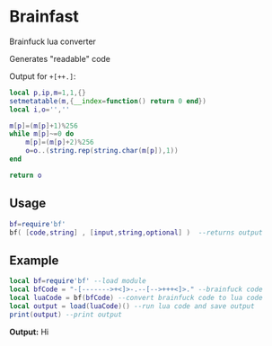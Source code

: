 # Brainfast
Brainfuck lua converter

Generates "readable" code

Output for ```+[++.]```:
```lua
local p,ip,m=1,1,{}
setmetatable(m,{__index=function() return 0 end})
local i,o='',''

m[p]=(m[p]+1)%256
while m[p]~=0 do
    m[p]=(m[p]+2)%256
    o=o..(string.rep(string.char(m[p]),1))
end

return o
```
## Usage
```lua
bf=require'bf'
bf( [code,string] , [input,string,optional] )  --returns output
```
## Example
```lua
local bf=require'bf' --load module
local bfCode = "-[------->+<]>-.--[-->+++<]>." --brainfuck code
local luaCode = bf(bfCode) --convert brainfuck code to lua code
local output = load(luaCode)() --run lua code and save output
print(output) --print output
```
**Output:** Hi

